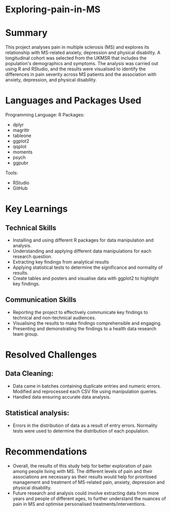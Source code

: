 # Exploring-pain-in-MS

# Summary
This project analyses pain in multiple sclerosis (MS) and explores its relationship with MS-related anxiety, depression and physical disability. A longitudinal cohort was selected from the UKMSR that includes the population's demographics and symptoms. The analysis was carried out using R and RStudio, and the results were visualised to identify the differences in pain severity across MS patients and the association with anxiety, depression, and physical disability. 
# Languages and Packages Used
Programming Language: R
Packages:
- dplyr
- magrittr
- tableone
- ggplot2
- qqplot
- moments
- psych
- ggpubr


Tools:
- RStudio
- GitHub

# Key Learnings
## Technical Skills
- Installing and using different R packages for data manipulation and analysis.
- Understanding and applying different data manipulations for each research question. 
- Extracting key findings from analytical results
- Applying statistical tests to determine the significance and normality of results.
- Create tables and posters and visualise data with ggplot2 to highlight key findings. 
## Communication Skills
- Reporting the project to effectively communicate key findings to technical and non-technical audiences. 
- Visualising the results to make findings comprehensible and engaging. 
- Presenting and demonstrating the findings to a health data research team group. 
# Resolved Challenges
## Data Cleaning:
 - Data came in batches containing duplicate entries and numeric errors. Modified and reprocessed each CSV file using manipulation queries. 
 - Handled data ensuring accurate data analysis.
## Statistical analysis:
 - Errors in the distribution of data as a result of entry errors. Normality tests were used to determine the distribution of each population.

 # Recommendations
 - Overall, the results of this study help for better exploration of pain among people living with MS. The different levels of pain and their associations are necessary as their results would help for prioritised management and treatment of MS-related pain, anxiety, depression and physical disability.
 - Future research and analysis could involve extracting data from more years and people of different ages, to further understand the nuances of pain in MS and optimise personalised treatments/interventions. 

 




